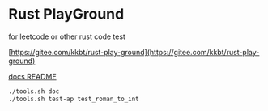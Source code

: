 # Rust PlayGround

for leetcode or other rust code test

[https://gitee.com/kkbt/rust-play-ground](https://gitee.com/kkbt/rust-play-ground)

[docs README](docs/README.md)

```bash
./tools.sh doc
./tools.sh test-ap test_roman_to_int
```